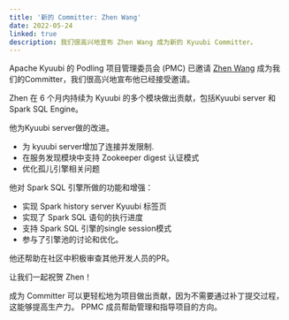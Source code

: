 ```yaml
---
title: '新的 Committer: Zhen Wang'
date: 2022-05-24
linked: true
description: 我们很高兴地宣布 Zhen Wang 成为新的 Kyuubi Committer。
---
```

<!---
  Licensed under the Apache License, Version 2.0 (the "License");
  you may not use this file except in compliance with the License.
  You may obtain a copy of the License at

   http://www.apache.org/licenses/LICENSE-2.0

  Unless required by applicable law or agreed to in writing, software
  distributed under the License is distributed on an "AS IS" BASIS,
  WITHOUT WARRANTIES OR CONDITIONS OF ANY KIND, either express or implied.
  See the License for the specific language governing permissions and
  limitations under the License. See accompanying LICENSE file.
-->

Apache Kyuubi 的 Podling 项目管理委员会 (PMC) 已邀请 [Zhen Wang](https://github.com/wForget)
成为我们的Committer，我们很高兴地宣布他已经接受邀请。

Zhen 在 6 个月内持续为 Kyuubi 的多个模块做出贡献，包括Kyuubi server 和 Spark SQL Engine。

他为Kyuubi server做的改进。
- 为 kyuubi server增加了连接并发限制.
- 在服务发现模块中支持 Zookeeper digest 认证模式
- 优化孤儿引擎相关问题

他对 Spark SQL 引擎所做的功能和增强：
- 实现 Spark history server Kyuubi 标签页
- 实现了 Spark SQL 语句的执行进度
- 支持 Spark SQL 引擎的single session模式
- 参与了引擎池的讨论和优化。

他还帮助在社区中积极审查其他开发人员的PR。

让我们一起祝贺 Zhen！

成为 Committer 可以更轻松地为项目做出贡献，因为不需要通过补丁提交过程，这能够提高生产力。
PPMC 成员帮助管理和指导项目的方向。
